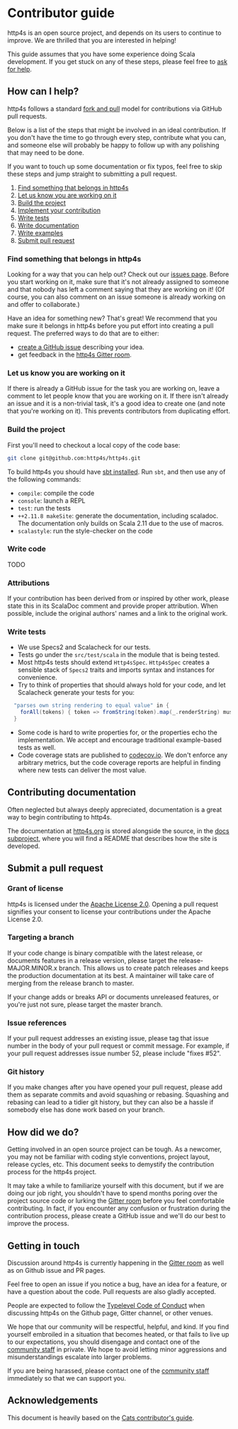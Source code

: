 # Contributor guide

http4s is an open source project, and depends on its users to continue
to improve.  We are thrilled that you are interested in helping!

This guide assumes that you have some experience doing Scala
development. If you get stuck on any of these steps, please feel free
to [ask for help](#getting-in-touch).

## How can I help?

http4s follows a standard [fork and pull] model for contributions via
GitHub pull requests.

Below is a list of the steps that might be involved in an ideal
contribution. If you don't have the time to go through every step,
contribute what you can, and someone else will probably be happy to
follow up with any polishing that may need to be done.

If you want to touch up some documentation or fix typos, feel free to
skip these steps and jump straight to submitting a pull request.

 1. [Find something that belongs in http4s](#find-something-that-belongs-in-http4s)
 2. [Let us know you are working on it](#let-us-know-you-are-working-on-it)
 3. [Build the project](#build-project)
 4. [Implement your contribution](#write-code)
 5. [Write tests](#write-tests)
 6. [Write documentation](#write-documentation)
 7. [Write examples](#write-examples)
 8. [Submit pull request](#submit-a-pull-request)

### Find something that belongs in http4s

Looking for a way that you can help out? Check out our [issues page].
Before you start working on it, make sure that it's not already
assigned to someone and that nobody has left a comment saying that
they are working on it!  (Of course, you can also comment on an issue
someone is already working on and offer to collaborate.)

Have an idea for something new? That's great! We recommend that you
make sure it belongs in http4s before you put effort into creating a
pull request. The preferred ways to do that are to either:

 * [create a GitHub issue] describing your idea.
 * get feedback in the [http4s Gitter room](https://gitter.im/http4s/http4s).

### Let us know you are working on it

If there is already a GitHub issue for the task you are working on,
leave a comment to let people know that you are working on it. If
there isn't already an issue and it is a non-trivial task, it's a good
idea to create one (and note that you're working on it). This prevents
contributors from duplicating effort.

### Build the project

First you'll need to checkout a local copy of the code base:

```sh
git clone git@github.com:http4s/http4s.git
```

To build http4s you should have [sbt installed].  Run `sbt`, and then
use any of the following commands:

 * `compile`: compile the code
 * `console`: launch a REPL
 * `test`: run the tests
 * `++2.11.8 makeSite`: generate the documentation, including
   scaladoc.  The documentation only builds on Scala 2.11 due to the
   use of macros.
 * `scalastyle`: run the style-checker on the code

### Write code

TODO

### Attributions

If your contribution has been derived from or inspired by other work,
please state this in its ScalaDoc comment and provide proper
attribution. When possible, include the original authors' names and a
link to the original work.

### Write tests

- We use Specs2 and Scalacheck for our tests.
- Tests go under the `src/test/scala` in the module that is being
  tested.
- Most http4s tests should extend `Http4sSpec`.  `Http4sSpec` creates
  a sensible stack of `Specs2` traits and imports syntax and instances
  for convenience.
- Try to think of properties that should always hold for your code,
  and let Scalacheck generate your tests for you:
```scala
  "parses own string rendering to equal value" in {
    forAll(tokens) { token => fromString(token).map(_.renderString) must be_\/-(token) }
  }
```
- Some code is hard to write properties for, or the properties echo
  the implementation.  We accept and encourage traditional
  example-based tests as well.
- Code coverage stats are published to [codecov.io].  We don't enforce
  any arbitrary metrics, but the code coverage reports are helpful in
  finding where new tests can deliver the most value.

## Contributing documentation

Often neglected but always deeply appreciated, documentation is a
great way to begin contributing to http4s.

The documentation at [http4s.org] is stored alongside the source, in
the [docs subproject], where you will find a README that describes how
the site is developed.

## Submit a pull request

### Grant of license

http4s is licensed under the [Apache License 2.0]. Opening a pull
request signifies your consent to license your contributions under the
Apache License 2.0.

### Targeting a branch

If your code change is binary compatible with the latest release, or
documents features in a release version, please target the
release-MAJOR.MINOR.x branch.  This allows us to create patch releases
and keeps the production documentation at its best.  A maintainer will
take care of merging from the release branch to master.

If your change adds or breaks API or documents unreleased features, or
you're just not sure, please target the master branch.

### Issue references

If your pull request addresses an existing issue, please tag that
issue number in the body of your pull request or commit message. For
example, if your pull request addresses issue number 52, please
include "fixes #52".

### Git history

If you make changes after you have opened your pull request, please
add them as separate commits and avoid squashing or
rebasing. Squashing and rebasing can lead to a tidier git history, but
they can also be a hassle if somebody else has done work based on your
branch.

## How did we do?

Getting involved in an open source project can be tough. As a
newcomer, you may not be familiar with coding style conventions,
project layout, release cycles, etc. This document seeks to demystify
the contribution process for the http4s project.

It may take a while to familiarize yourself with this document, but if
we are doing our job right, you shouldn't have to spend months poring
over the project source code or lurking the [Gitter room] before you
feel comfortable contributing. In fact, if you encounter any confusion
or frustration during the contribution process, please create a GitHub
issue and we'll do our best to improve the process.

## Getting in touch

Discussion around http4s is currently happening in the [Gitter room] as
well as on Github issue and PR pages.

Feel free to open an issue if you notice a bug, have an idea for a
feature, or have a question about the code. Pull requests are also
gladly accepted.

People are expected to follow the [Typelevel Code of Conduct] when
discussing http4s on the Github page, Gitter channel, or other venues.

We hope that our community will be respectful, helpful, and kind. If
you find yourself embroiled in a situation that becomes heated, or
that fails to live up to our expectations, you should disengage and
contact one of the [community staff] in private. We hope to avoid
letting minor aggressions and misunderstandings escalate into larger
problems.

If you are being harassed, please contact one of the [community staff]
immediately so that we can support you.

## Acknowledgements

This document is heavily based on the [Cats contributor's guide].

[fork and pull]: https://help.github.com/articles/using-pull-requests/
[issues page]: https://github.com/http4s/http4s/issues
[create a GitHub issue]: https://github.com/http4s/http4s/issues/new
[sbt installed]: http://www.scala-sbt.org/0.13/tutorial/Setup.html
[codecov.io]: https://codecov.io/gh/http4s/http4s
[http4s.org]: http://http4s.org/
[docs subproject]: https://github.com/http4s/http4s/tree/master/docs
[Gitter room]: http://gitter.im/http4s/http4s
[Typelevel Code of Conduct]: http://typelevel.org/conduct.html
[community staff]: http://http4s.org/community/conduct.html#community-staff
[Apache License 2.0]: https://github.com/http4s/http4s/blob/master/LICENSE
[Cats contributor's guide]: https://github.com/typelevel/cats/blob/master/CONTRIBUTING.md
